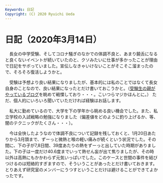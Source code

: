 ```yaml
---
Keywords: 日記
Copyright: (C) 2020 Ryuichi Ueda
---
```


# 日記（2020年3月14日） 

　長女の中学受験、そしてコロナ騒ぎのなかでの体調不良と、あまり饒舌になると良くないイベントが続いていたのと、クソみたいに仕事が多かったことが理由で日記をサボっていました。宣伝しなきゃいけないことがそこそこ溜まったので、そろそろ復活しようかと。


　受験は予想より良い結果になりましたが、基本的には私のことではなくて長女自身のことなので、良い結果になったとだけ書いておこうかと。（[受験生の親がやっているブログ](https://juken.blogmura.com/juken_juniorschool/)を眺めて戦慄しており・・・。こいつらマジかほんとに。） ただ、個人的にいろいろ聞いていただければ経験はお話します。

　私大に勤めているので、大学を下の学年から眺める良い機会でした。また、私立学校の入試戦略の勉強になりました（偏差値をどのように釣り上げるか、等、闇のテクニックがたくさん・・・）。


　今は全快したようなので体調不良について記録を残しておくと、1月20日あたりから3月頭まで、ずーっと微熱と喉の軽い痛みが続くという状況でした。その間に、下の子が7,8日間、39度あたりの熱をずーっと出していた時期がありました。下の子は一度だけ40.6度までいって熱せん妄が出て焦りましたが、その時以外は高熱にもかかわらず元気いっぱいでした。このケースと世間の事件を結びつけるのは短絡的すぎますので、そういうことがあったとだけ書いておきます。とりあえず研究室のメンバーにうつすということだけは避けることができてよかったです。
